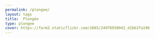 ```yaml
---
permalink: /plongee/
layout: tags
title:  Plongée
type: plongee
cover: https://farm2.staticflickr.com/1665/24976930942_d1bb2fa196
---
```


